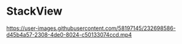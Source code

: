 # StackView


https://user-images.githubusercontent.com/58197145/232698586-d45b4a57-2308-4de0-8024-c50133074ccd.mp4

